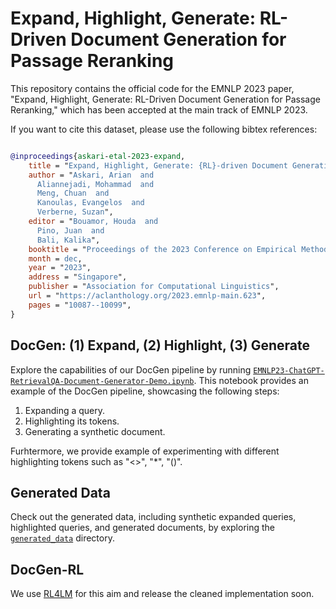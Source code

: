 # Expand, Highlight, Generate: RL-Driven Document Generation for Passage Reranking

This repository contains the official code for the EMNLP 2023 paper, "Expand, Highlight, Generate: RL-Driven Document Generation for Passage Reranking," which has been accepted at the main track of EMNLP 2023.

If you want to cite this dataset, please use the following bibtex references:

```bibtex

@inproceedings{askari-etal-2023-expand,
    title = "Expand, Highlight, Generate: {RL}-driven Document Generation for Passage Reranking",
    author = "Askari, Arian  and
      Aliannejadi, Mohammad  and
      Meng, Chuan  and
      Kanoulas, Evangelos  and
      Verberne, Suzan",
    editor = "Bouamor, Houda  and
      Pino, Juan  and
      Bali, Kalika",
    booktitle = "Proceedings of the 2023 Conference on Empirical Methods in Natural Language Processing",
    month = dec,
    year = "2023",
    address = "Singapore",
    publisher = "Association for Computational Linguistics",
    url = "https://aclanthology.org/2023.emnlp-main.623",
    pages = "10087--10099",
}
```

## DocGen: (1) Expand, (2) Highlight, (3) Generate

Explore the capabilities of our DocGen pipeline by running [`EMNLP23-ChatGPT-RetrievalQA-Document-Generator-Demo.ipynb`](https://github.com/arian-askari/docgen/blob/main/src/EMNLP23_ChatGPT_RetrievalQA_Document_Generator_Demo.ipynb). This notebook provides an example of the DocGen pipeline, showcasing the following steps:
1. Expanding a query.
2. Highlighting its tokens.
3. Generating a synthetic document.

Furhtermore, we provide example of experimenting with different highlighting tokens such as "<>", "*", "()".

## Generated Data

Check out the generated data, including synthetic expanded queries, highlighted queries, and generated documents, by exploring the [`generated_data`](https://github.com/arian-askari/docgen/tree/main/generated_data) directory.

## DocGen-RL

We use [RL4LM](https://github.com/allenai/RL4LMs) for this aim and release the cleaned implementation soon.
